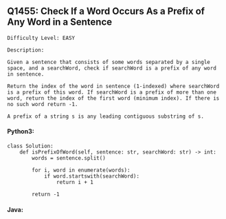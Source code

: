 ## Q1455: Check If a Word Occurs As a Prefix of Any Word in a Sentence

```
Difficulty Level: EASY
```

```
Description:

Given a sentence that consists of some words separated by a single space, and a searchWord, check if searchWord is a prefix of any word in sentence.

Return the index of the word in sentence (1-indexed) where searchWord is a prefix of this word. If searchWord is a prefix of more than one word, return the index of the first word (minimum index). If there is no such word return -1.

A prefix of a string s is any leading contiguous substring of s.
```

#### Python3:

```
class Solution:
    def isPrefixOfWord(self, sentence: str, searchWord: str) -> int:
        words = sentence.split()

        for i, word in enumerate(words):
            if word.startswith(searchWord):
                return i + 1

        return -1
```

#### Java:

```

```